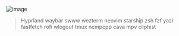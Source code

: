 ![image](https://github.com/user-attachments/assets/25d98e3c-d4f3-4649-baba-9d2744d0ef75)

> Hyprland
> waybar
> swww
> wezterm
> neovim
> starship
> zsh
> fzf
> yazi
> fastfetch
> rofi
> wlogout
> tmux
> ncmpcpp
> cava
> mpv
> cliphist
